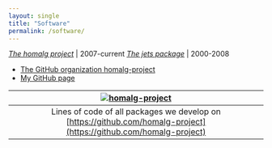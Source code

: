 ```yaml
---
layout: single
title: "Software"
permalink: /software/
---
```


[*The homalg project*](https://homalg-project.github.io)            | 2007-current
[*The jets package*](https://algebra.mathematik.uni-siegen.de/barakat/jets) | 2000-2008

<!-- [*The conley package*](https://algebra.mathematik.uni-siegen.de/conley)      | 2006-2008 -->

* [The GitHub organization homalg-project](https://homalg-project.github.io/)
* [My GitHub page](https://github.com/mohamed-barakat?tab=repositories)

|[![homalg-project](https://algebra.mathematik.uni-siegen.de/img/lines_of_code.png)]()|
|:---:|
| Lines of code of all packages we develop on [https://github.com/homalg-project](https://github.com/homalg-project) |
